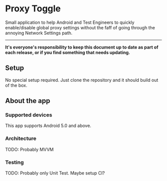 # Proxy Toggle

Small application to help Android and Test Engineers to quickly enable/disable global proxy settings without the faff of going through the annoying Network Settings path.

---

**It's everyone's responsibility to keep this document up to date as part of each release, or if you find something that needs updating.**


## Setup

No special setup required. Just clone the repository and it should build out of the box.

## About the app

### Supported devices

This app supports Android 5.0 and above.

### Architecture

TODO: Probably MVVM

### Testing

TODO: Probably only Unit Test. Maybe setup CI?